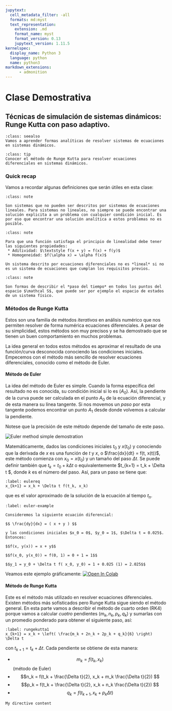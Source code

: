 ```yaml
---
jupytext:
  cell_metadata_filter: -all
  formats: md:myst
  text_representation:
    extension: .md
    format_name: myst
    format_version: 0.13
    jupytext_version: 1.11.5
kernelspec:
  display_name: Python 3
  language: python
  name: python3
markdown_extensions:
      - admonition
---
```


# Clase Demostrativa

## Técnicas de simulación de sistemas dinámicos: Runge Kutta con paso adaptivo.

``````{admonition} Qué vamos a ver en esta clase?
:class: seealso
Vamos a aprender formas analíticas de resolver sistemas de ecuaciones en sistemas dinámicos.
``````

``````{admonition} Objetivos
:class: tip
Conocer el método de Runge Kutta para resolver ecuaciones diferenciales en sistemas dinámicos.
``````

### Quick recap

Vamos a recordar algunas definiciones que serán útiles en esta clase:

``````{admonition} Sistemas No lineales
:class: note

Son sistemas que no pueden ser descritos por sistemas de ecuaciones lineales. Para sistemas no lineales, no siempre se puede encontrar una solución explicita a un problema con cualquier condición inicial. Es por eso que encontrar una solución analítica a estos problemas no es posible.
``````

``````{admonition} Linearidad
:class: note

Para que una función satisfaga el principio de linealidad debe tener las siguientes propiedades:
 * Aditividad: $\textstyle f(x + y) = f(x) + f(y)$
 * Homogeneidad: $f(\alpha x) = \alpha f(x)$

Un sistema descrito por ecuaciones diferenciales no es *lineal* si no es un sistema de ecuaciones que cumplan los requisitos previos.
``````


``````{admonition} Sistema dinámico
:class: note

Son formas de describir el *paso del tiempo* en todos los puntos del espacio $\mathcal S$, que puede ser por ejemplo el espacio de estados de un sistema físico.
``````


### Métodos de Runge Kutta

Estos son una familia de métodos *iterativos* en análisis numérico que nos permiten resolver de forma numérica ecuaciones diferenciales. A pesar de su simplicidad, estos métodos son muy precisos y se ha demostrado que se tienen un buen comportamiento en muchos problemas.

La idea general en todos estos métodos es aproximar el resultado de una función/curva desconocida conociendo las condiciones iniciales. Empecemos con el método más sencillo de resolver ecuaciones diferenciales, conocido como el método de Euler.

#### Método de Euler

La idea del método de Euler es simple. Cuando la forma específica del resultado no es conocida, su condición inicial si lo es ($A_0$). Así, la pendiente de la curva puede ser calculada en el punto $A_0$ de la ecuación diferencial, y de esta manera su línea tangente. Si nos movemos un *paso* por esta tangente podemos encontrar un punto $A_1$ desde donde volvemos a calcular la pendiente.

Notese que la precisión de este método depende del tamaño de este paso.

![Euler method simple demostration](../images/clase1/Euler_method.svg)

Matemáticamente, dados las condiciones iniciales $t_0$ y $x(t_0)$ y conociendo que la derivada de $x$ es una función de $t$ y $x$, o $\frac{dx}{dt} = f(t, x(t))$, este método comienza con $x_0 = x(t_0)$ y un tamaño del paso $\Delta t$. Se puede definir también que $t_k = t_0 + k \Delta t$ o equivalentemente $t_{k+1} = t_k + \Delta t $, donde $k$ es el número del paso.  Así, para un paso se tiene que:

```{math}
:label: eulereq
x_{k+1} = x_k + \Delta t f(t_k, x_k)
```

que es el valor aproximado de la solución de la ecuación al tiempo $t_n$.

````{prf:example}
:label: euler-example

Consideremos la siguiente ecuación diferencial:

$$ \frac{dy}{dx} = ( x + y ) $$

y las condiciones iniciales $x_0 = 0$, $y_0 = 1$, $\Delta t = 0.025$. Entonces:

$$f(x, y(x)) = x + y$$

$$f(x_0, y(x_0)) = f(0, 1) = 0 + 1 = 1$$

$$y_1 = y_0 + \Delta t f( x_0, y_0) = 1 + 0.025 (1) = 2.025$$

````

Veamos este ejemplo gráficamente:
[![Open In Colab](https://colab.research.google.com/assets/colab-badge.svg)](https://colab.research.google.com/github/alefisico/FISD803-EPN/blob/main/FISD803-EPN/classes/clase1.ipynb)

#### Método de Runge Kutta

Este es el método más utilizado en resolver ecuaciones diferenciales. Existen métodos más sofisticados pero Runge Kutta sigue siendo el método general. En esta parte vamos a describir el método de cuarto orden (RK4) porque vamos a calcular *cuatro* pendientes ($m_k, n_k, p_k, q_k$) y sumarlas con un promedio ponderado para obtener el siguiente paso, así:

```{math}
:label: rungekutta1
x_{k+1} = x_k + \left( \frac{m_k + 2n_k + 2p_k + q_k}{6} \right) \Delta t
```
con $t_{k+1} = t_k + \Delta t$. Cada pendiente se obtiene de esta manera:

 * $$m_k = f(t_k, x_k)$$ (método de Euler)
 * $$n_k = f(t_k + \frac{\Delta t}{2}, x_k + m_k \frac{\Delta t}{2}) $$
 * $$p_k = f(t_k + \frac{\Delta t}{2}, x_k + n_k \frac{\Delta t}{2}) $$
 * $$q_k = f(t_{k+1}, x_k + p_k \Delta t)$$ 
```{note}
My directive content
```
